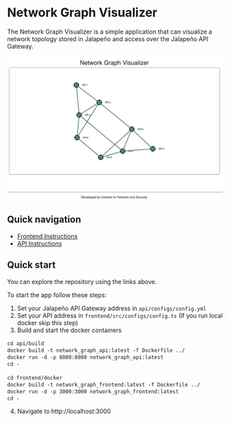 # Network Graph Visualizer

The Network Graph Visualizer is a simple application that can visualize a network topology stored in Jalapeño and access over the Jalapeño API Gateway.

![Network Graph Visualizer](frontend/docs/network_graph_visualizer.png)

## Quick navigation
* [Frontend Instructions](frontend/README.md)
* [API Instructions](api/README.md)

## Quick start
You can explore the repository using the links above.

To start the app follow these steps:
1. Set your Jalapeño API Gateway address in `api/configs/config.yml`
2. Set your API address in `frontend/src/configs/config.ts` (If you run local docker skip this step)
3. Build and start the docker containers
```
cd api/build 
docker build -t network_graph_api:latest -f Dockerfile ../
docker run -d -p 8080:8080 network_graph_api:latest
cd -

cd frontend/docker
docker build -t network_graph_frontend:latest -f Dockerfile ../
docker run -d -p 3000:3000 network_graph_frontend:latest
cd -
```
4. Navigate to http://localhost:3000